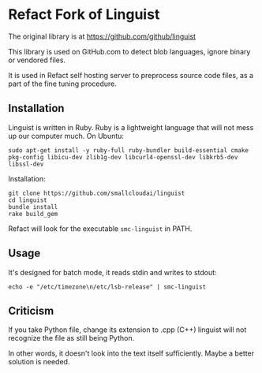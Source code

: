 # Refact Fork of Linguist

The original library is at https://github.com/github/linguist

This library is used on GitHub.com to detect blob languages, ignore binary or vendored files.

It is used in Refact self hosting server to preprocess source code files, as a part of the fine tuning procedure.


## Installation

Linguist is written in Ruby. Ruby is a lightweight language that will not mess up our computer much. On Ubuntu:

```
sudo apt-get install -y ruby-full ruby-bundler build-essential cmake pkg-config libicu-dev zlib1g-dev libcurl4-openssl-dev libkrb5-dev libssl-dev
```

Installation:

```
git clone https://github.com/smallcloudai/linguist
cd linguist
bundle install
rake build_gem
```

Refact will look for the executable `smc-linguist` in PATH.


## Usage

It's designed for batch mode, it reads stdin and writes to stdout:

```
echo -e "/etc/timezone\n/etc/lsb-release" | smc-linguist
```


## Criticism

If you take Python file, change its extension to .cpp (C++) linguist will not recognize the file as still being Python.

In other words, it doesn't look into the text itself sufficiently. Maybe a better solution is needed.
